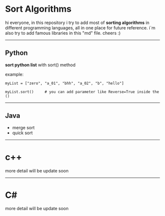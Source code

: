 # Sort Algorithms

hi everyone, in this repository i try to add most of **sorting algorithms** in different programming languages, all in one place for future reference. i`m also try to add famous libraries in this "md" file. cheers :)

---
## Python

**sort python list** with sort() method

example:


    myList = ["zero", "a_01", "bhh", "a_02", "b", "hello"]
    
    myList.sort()     # you can add parameter like Reverse=True inside the ()


---
## Java

- merge sort
- quick sort

---
# c++

more detail will be update soon

---
# C#

more detail will be update soon